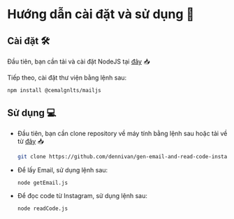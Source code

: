 # **Hướng dẫn cài đặt và sử dụng** 🚀

## **Cài đặt** 🛠️

Đầu tiên, bạn cần tải và cài đặt NodeJS tại [đây](https://nodejs.org/dist/v20.11.0/node-v20.11.0-x64.msi) 📥

Tiếp theo, cài đặt thư viện bằng lệnh sau:

```bash
npm install @cemalgnlts/mailjs
```

## **Sử dụng** 💻

- Đầu tiên, bạn cần clone repository về máy tính bằng lệnh sau hoặc tải về từ [đây](https://codeload.github.com/dennivan/gen-email-and-read-code-instagram/zip/refs/heads/main) 📥

   ```bash
   git clone https://github.com/dennivan/gen-email-and-read-code-instagram.git
   ```

- Để lấy Email, sử dụng lệnh sau:

   ```bash
   node getEmail.js
   ```

- Để đọc code từ Instagram, sử dụng lệnh sau:

   ```bash
   node readCode.js
   ```
